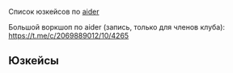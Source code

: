 Список юзкейсов по [aider](https://github.com/paul-gauthier/aider) 

Большой воркшоп по aider (запись, только для членов клуба): https://t.me/c/2069889012/10/4265

## Юзкейсы
